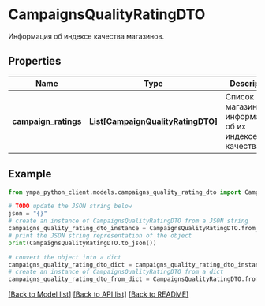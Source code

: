 # CampaignsQualityRatingDTO

Информация об индексе качества магазинов.

## Properties

Name | Type | Description | Notes
------------ | ------------- | ------------- | -------------
**campaign_ratings** | [**List[CampaignQualityRatingDTO]**](CampaignQualityRatingDTO.md) | Список магазинов c информацией об их индексе качества. | 

## Example

```python
from ympa_python_client.models.campaigns_quality_rating_dto import CampaignsQualityRatingDTO

# TODO update the JSON string below
json = "{}"
# create an instance of CampaignsQualityRatingDTO from a JSON string
campaigns_quality_rating_dto_instance = CampaignsQualityRatingDTO.from_json(json)
# print the JSON string representation of the object
print(CampaignsQualityRatingDTO.to_json())

# convert the object into a dict
campaigns_quality_rating_dto_dict = campaigns_quality_rating_dto_instance.to_dict()
# create an instance of CampaignsQualityRatingDTO from a dict
campaigns_quality_rating_dto_from_dict = CampaignsQualityRatingDTO.from_dict(campaigns_quality_rating_dto_dict)
```
[[Back to Model list]](../README.md#documentation-for-models) [[Back to API list]](../README.md#documentation-for-api-endpoints) [[Back to README]](../README.md)


